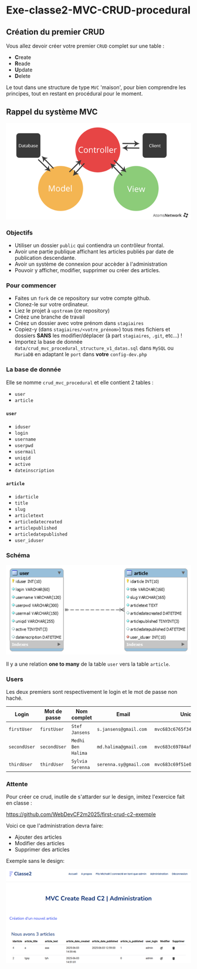 # Exe-classe2-MVC-CRUD-procedural

## Création du premier CRUD

Vous allez devoir créer votre premier `CRUD` complet sur une table :

- **C**reate
- **R**eade
- **U**pdate
- **D**elete

Le tout dans une structure de type `MVC` 'maison', pour bien comprendre les principes, tout en restant en procédural pour le moment.

## Rappel du système MVC

![MVC](data/MVC.png)


### Objectifs

- Utiliser un dossier `public` qui contiendra un contrôleur frontal.
- Avoir une partie publique affichant les articles publiés par date de publication descendante.
- Avoir un système de connexion pour accèder à l'administration
- Pouvoir y afficher, modifier, supprimer ou créer des articles.


### Pour commencer

- Faites un `fork` de ce repository sur votre compte github.
- Clonez-le sur votre ordinateur.
- Liez le projet à `upstream` (ce repository)
- Créez une branche de travail
- Créez un dossier avec votre prénom dans `stagiaires`
- Copiez-y (dans `stagiaires/<votre_prénom>`) tous mes fichiers et dossiers **SANS** les modifier/déplacer (à part `stagiaires`, `.git`, etc...) !
- Importez la base de donnée `data/crud_mvc_procedural_structure_v1_datas.sql` dans `MySQL` ou `MariaDB` en adaptant le `port` dans **votre** `config-dev.php`

### La base de donnée

Elle se nomme `crud_mvc_procedural` et elle contient 2 tables :

- `user`
- `article`

#### `user`

- `iduser`
- `login`
- `username`
- `userpwd`
- `usermail`
- `uniqid`
- `active`
- `dateinscription`

#### `article`

- `idarticle`
- `title`
- `slug`
- `articletext`
- `articledatecreated`
- `articlepublished`
- `articledatepublished`
- `user_iduser`

### Schéma

![crud DB](data/crud_mvc_procedural.png)

Il y a une relation **one to many** de la table `user` vers la table `article`.

### Users

Les deux premiers sont respectivement le login et le mot de passe non haché.

| Login | Mot de passe | Nom complet | Email | UniqID |
|-------|--------------|-------------|-------|--------|
|`firstUser`|`firstUser`|`Stef Jansens`| `s.jansens@gmail.com`|`mvc683c6765f34168.54713920`|
|`secondUser`|`secondUser`|`Medhi Ben Halima`| `md.halima@gmail.com`|`mvc683c69784afef0.29382054`|
|`thirdUser`|`thirdUser`|`Sylvia Serenna`| `serenna.sy@gmail.com`|`mvc683c69f51e0663.60425661`|

### Attente

Pour créer ce crud, inutile de s'attarder sur le design, imitez l'exercice fait en classe :

https://github.com/WebDevCF2m2025/first-crud-c2-exemple

Voici ce que l'administration devra faire:

- Ajouter des articles
- Modifier des articles
- Supprimer des articles

Exemple sans le design:

![admin](data/admin.png)

